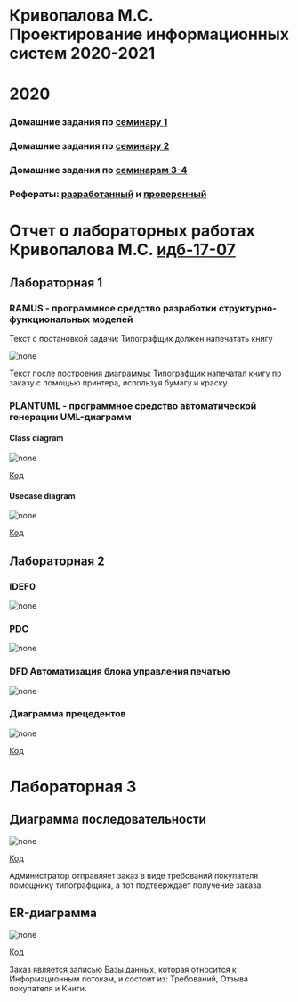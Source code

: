 # Кривопалова М.С. Проектирование информационных систем 2020-2021
   
  
# 2020
### Домашние задания по [семинару 1](https://github.com/stankin/design-part-1/wiki/sem1#Кривопалова-Майя)
### Домашние задания по [семинару 2](https://github.com/stankin/design-part-1/wiki/sem2#Кривопалова-Майя)
### Домашние задания по [семинарам 3-4](https://github.com/mayakriv/mayakriv.github.io/blob/main/семинар/семинар%203-4.md)
### Рефераты: [разработанный](https://github.com/stankin/design-part-1/wiki/exam09-2) и [проверенный](https://github.com/stankin/design-part-1/wiki/exam13-2)
# Отчет о лабораторных работах Кривопалова М.С. [идб-17-07](https://github.com/stankin/design-part-1/wiki/list-idb-17-07)
## Лабораторная 1

### RAMUS - программное средство разработки структурно-функциональных моделей
Текст с постановкой задачи: Типографщик должен напечатать книгу

![none](https://github.com/mayakriv/mayakriv.github.io/blob/main/лр%201/лр%201%201.PNG)

Текст после построения диаграммы: Типографщик напечатал книгу по заказу с помощью принтера, используя бумагу и краску.

### PLANTUML - программное средство автоматической генерации UML-диаграмм
#### Class diagram
![none](https://github.com/mayakriv/mayakriv.github.io/blob/main/лр%201/лр%201%203%20new.png)

[Код](https://github.com/mayakriv/mayakriv.github.io/blob/main/лр%201/text%201%203.txt)

#### Usecase diagram
![none](https://github.com/mayakriv/mayakriv.github.io/blob/main/лр%201/лр%201%202.PNG)

[Код](https://github.com/mayakriv/mayakriv.github.io/blob/main/лр%201/text%201%202.txt)
## Лабораторная 2

### IDEF0

![none](https://github.com/mayakriv/mayakriv.github.io/blob/main/лр%202/лр%202%201.PNG)

### PDC

![none](https://github.com/mayakriv/mayakriv.github.io/blob/main/лр%202/лр%202%202%20new.PNG)

### DFD Автоматизация блока управления печатью

![none](https://github.com/mayakriv/mayakriv.github.io/blob/main/лр%202/лр%202%203%20new.PNG)



### Диаграмма прецедентов

![none](https://github.com/mayakriv/mayakriv.github.io/blob/main/лр%202/лр%202%204.jpg)

[Код](https://github.com/mayakriv/mayakriv.github.io/blob/main/лр%202/text2.txt)


# Лабораторная 3

## Диаграмма последовательности
![none](https://github.com/mayakriv/mayakriv.github.io/blob/main/лр%203/лр%203%201.png)

[Код](https://github.com/mayakriv/mayakriv.github.io/blob/main/лр%203/text3.txt)

Администратор отправляет заказ в виде требований покупателя помощнику типографщика, а тот подтверждает получение заказа.

## ER-диаграмма
![none](https://github.com/mayakriv/mayakriv.github.io/blob/main/лр%203/лр%203%202.png)

[Код](https://github.com/mayakriv/mayakriv.github.io/blob/main/лр%203/text%203%201.txt)

Заказ является записью Базы данных, которая относится к Информационным потокам, и состоит из: Требований, Отзыва покупателя и Книги.



